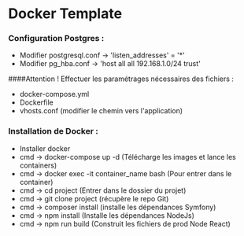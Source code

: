 # Docker Template

### Configuration Postgres :
* Modifier postgresql.conf -> 'listen_addresses' = '*'
* Modifier pg_hba.conf -> 'host all all 192.168.1.0/24 trust'

####Attention ! Effectuer les paramétrages nécessaires des fichiers :
* docker-compose.yml
* Dockerfile
* vhosts.conf (modifier le chemin vers l'application)

### Installation de Docker :
* Installer docker 
* cmd -> docker-compose up -d (Télécharge les images et lance les containers)
* cmd -> docker exec -it container_name bash (Pour entrer dans le container)
* cmd -> cd project (Entrer dans le dossier du projet)
* cmd -> git clone project (récupère le repo Git)
* cmd -> composer install (installe les dépendances Symfony) 
* cmd -> npm install (Installe les dépendances NodeJs)
* cmd -> npm run build (Construit les fichiers de prod Node React)
 